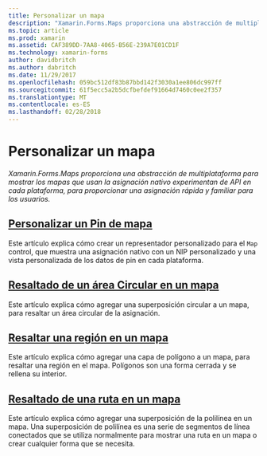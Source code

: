 ```yaml
---
title: Personalizar un mapa
description: "Xamarin.Forms.Maps proporciona una abstracción de multiplataforma para mostrar los mapas que usan la asignación nativo experimentan de API en cada plataforma, para proporcionar una asignación rápida y familiar para los usuarios."
ms.topic: article
ms.prod: xamarin
ms.assetid: CAF389DD-7AA8-4065-B56E-239A7E01CD1F
ms.technology: xamarin-forms
author: davidbritch
ms.author: dabritch
ms.date: 11/29/2017
ms.openlocfilehash: 059bc512df83b87bbd142f3030a1ee806dc997ff
ms.sourcegitcommit: 61f5ecc5a2b5dcfbefdef91664d7460c0ee2f357
ms.translationtype: MT
ms.contentlocale: es-ES
ms.lasthandoff: 02/28/2018
---
```

# <a name="customizing-a-map"></a>Personalizar un mapa

_Xamarin.Forms.Maps proporciona una abstracción de multiplataforma para mostrar los mapas que usan la asignación nativo experimentan de API en cada plataforma, para proporcionar una asignación rápida y familiar para los usuarios._

## <a name="customizing-a-map-pincustomized-pinmd"></a>[Personalizar un Pin de mapa](customized-pin.md)

Este artículo explica cómo crear un representador personalizado para el `Map` control, que muestra una asignación nativo con un NIP personalizado y una vista personalizada de los datos de pin en cada plataforma.

## <a name="highlighting-a-circular-area-on-a-mapcircle-map-overlaymd"></a>[Resaltado de un área Circular en un mapa](circle-map-overlay.md)

Este artículo explica cómo agregar una superposición circular a un mapa, para resaltar un área circular de la asignación.

## <a name="highlighting-a-region-on-a-mappolygon-map-overlaymd"></a>[Resaltar una región en un mapa](polygon-map-overlay.md)

Este artículo explica cómo agregar una capa de polígono a un mapa, para resaltar una región en el mapa. Polígonos son una forma cerrada y se rellena su interior.

## <a name="highlighting-a-route-on-a-mappolyline-map-overlaymd"></a>[Resaltado de una ruta en un mapa](polyline-map-overlay.md)

Este artículo explica cómo agregar una superposición de la polilínea en un mapa. Una superposición de polilínea es una serie de segmentos de línea conectados que se utiliza normalmente para mostrar una ruta en un mapa o crear cualquier forma que se necesita.
